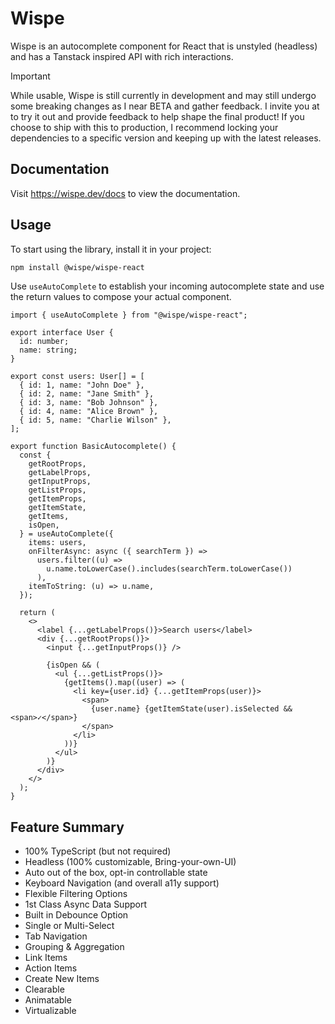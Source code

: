 # Wispe

Wispe is an autocomplete component for React that is unstyled (headless) and has a Tanstack inspired API with rich interactions.

> [!IMPORTANT]  
> While usable, Wispe is still currently in development and may still undergo some breaking changes as I near BETA and gather feedback. I invite you at to try it out and provide feedback to help shape the final product! If you choose to ship with this to production, I recommend locking your dependencies to a specific version and keeping up with the latest releases.

## Documentation

Visit https://wispe.dev/docs to view the documentation.

## Usage

To start using the library, install it in your project:

```bash
npm install @wispe/wispe-react
```

Use `useAutoComplete` to establish your incoming autocomplete state and use the return values to compose your actual component.

```tsx
import { useAutoComplete } from "@wispe/wispe-react";

export interface User {
  id: number;
  name: string;
}

export const users: User[] = [
  { id: 1, name: "John Doe" },
  { id: 2, name: "Jane Smith" },
  { id: 3, name: "Bob Johnson" },
  { id: 4, name: "Alice Brown" },
  { id: 5, name: "Charlie Wilson" },
];

export function BasicAutocomplete() {
  const {
    getRootProps,
    getLabelProps,
    getInputProps,
    getListProps,
    getItemProps,
    getItemState,
    getItems,
    isOpen,
  } = useAutoComplete({
    items: users,
    onFilterAsync: async ({ searchTerm }) =>
      users.filter((u) =>
        u.name.toLowerCase().includes(searchTerm.toLowerCase())
      ),
    itemToString: (u) => u.name,
  });

  return (
    <>
      <label {...getLabelProps()}>Search users</label>
      <div {...getRootProps()}>
        <input {...getInputProps()} />

        {isOpen && (
          <ul {...getListProps()}>
            {getItems().map((user) => (
              <li key={user.id} {...getItemProps(user)}>
                <span>
                  {user.name} {getItemState(user).isSelected && <span>✓</span>}
                </span>
              </li>
            ))}
          </ul>
        )}
      </div>
    </>
  );
}
```

## Feature Summary

- 100% TypeScript (but not required)
- Headless (100% customizable, Bring-your-own-UI)
- Auto out of the box, opt-in controllable state
- Keyboard Navigation (and overall a11y support)
- Flexible Filtering Options
- 1st Class Async Data Support
- Built in Debounce Option
- Single or Multi-Select
- Tab Navigation
- Grouping & Aggregation
- Link Items
- Action Items
- Create New Items
- Clearable
- Animatable
- Virtualizable

